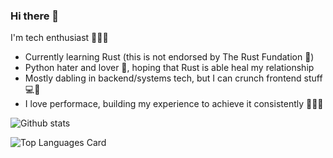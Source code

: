 ### Hi there 👋

I'm tech enthusiast 👨🏼‍💻

- Currently learning Rust (this is not endorsed by The Rust Fundation 🤣)
- Python hater and lover 🐍, hoping that Rust is able heal my relationship
- Mostly dabling in backend/systems tech, but I can crunch frontend stuff 💻🎨
- I love performace, building my experience to achieve it consistently 🏃🏼‍♂️

![Github stats](https://github-readme-stats-sigma-five.vercel.app/api?username=FrancescoLuzzi&theme=default&show_icons=true&count_private=true)

![Top Languages Card](https://github-readme-stats-sigma-five.vercel.app/api/top-langs/?username=FrancescoLuzzi&layout=compact)

<!--
**FrancescoLuzzi/FrancescoLuzzi** is a ✨ _special_ ✨ repository because its `README.md` (this file) appears on your GitHub profile.

Here are some ideas to get you started:

- 🔭 I’m currently working on ...
- 🌱 I’m currently learning ...
- 👯 I’m looking to collaborate on ...
- 🤔 I’m looking for help with ...
- 💬 Ask me about ...
- 📫 How to reach me: ...
- 😄 Pronouns: ...
- ⚡ Fun fact: ...
-->
